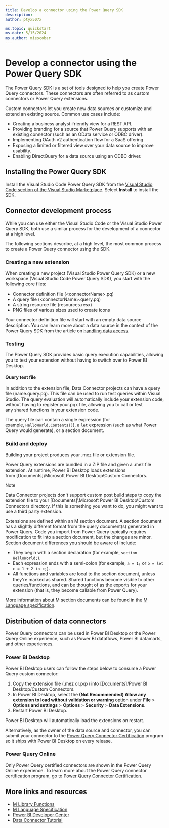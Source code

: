```yaml
---
title: Develop a connector using the Power Query SDK
description: 
author: ptyx507x

ms.topic: quickstart
ms.date: 5/15/2024
ms.author: miescobar
---
```


# Develop a connector using the Power Query SDK

The Power Query SDK is a set of tools designed to help you create Power Query connectors. These connectors are often referred to as custom connectors or Power Query extensions.

Custom connectors let you create new data sources or customize and extend an existing source. Common use cases include:

* Creating a business analyst-friendly view for a REST API.
* Providing branding for a source that Power Query supports with an existing connector (such as an OData service or ODBC driver).
* Implementing OAuth v2 authentication flow for a SaaS offering.
* Exposing a limited or filtered view over your data source to improve usability.
* Enabling DirectQuery for a data source using an ODBC driver.

## Installing the Power Query SDK

Install the Visual Studio Code Power Query SDK from the [Visual Studio Code section of the Visual Studio Marketplace](https://aka.ms/powerquerysdk). Select **Install** to install the SDK.

## Connector development process

While you can use either the Visual Studio Code or the Visual Studio Power Query SDK, both use a similar process for the development of a connector at a high level.

The following sections describe, at a high level, the most common process to create a Power Query connector using the SDK.

### Creating a new extension

When creating a new project (Visual Studio Power Query SDK) or a new workspace (Visual Studio Code Power Query SDK), you start with the following core files:

* Connector definition file (\<connectorName>.pq)
* A query file (\<connectorName>.query.pq)
* A string resource file (resources.resx)
* PNG files of various sizes used to create icons

Your connector definition file will start with an empty data source description. You can learn more about a data source in the context of the Power Query SDK from the article on [handling data access](HandlingDataAccess.md#data-source-kind).

### Testing

The Power Query SDK provides basic query execution capabilities, allowing you to test your extension without having to switch over to Power BI Desktop.

#### Query test file

In addition to the extension file, Data Connector projects can have a query file (name.query.pq). This file can be used to run test queries within Visual Studio. The query evaluation will automatically include your extension code, without having to register your.pqx file, allowing you to call or test any shared functions in your extension code.

The query file can contain a single expression (for example, `HelloWorld.Contents()`), a `let` expression (such as what Power Query would generate), or a section document.

### Build and deploy

Building your project produces your .mez file or extension file.

Power Query extensions are bundled in a ZIP file and given a .mez file extension. At runtime, Power BI Desktop loads extensions from [Documents]\Microsoft Power BI Desktop\Custom Connectors.

>[!NOTE]
> Data Connector projects don't support custom post build steps to copy the extension file to your [Documents]\Microsoft Power BI Desktop\Custom Connectors directory. If this is something you want to do, you might want to use a third party extension.

Extensions are defined within an M section document. A section document has a slightly different format from the query document(s) generated in Power Query. Code you import from Power Query typically requires modification to fit into a section document, but the changes are minor. Section document differences you should be aware of include:

* They begin with a section declaration (for example, `section HelloWorld;`).
* Each expression ends with a semi-colon (for example, `a = 1;` or `b = let c = 1 + 2 in c;`).
* All functions and variables are local to the section document, unless they're marked as shared. Shared functions become visible to other queries/functions, and can be thought of as the exports for your extension (that is, they become callable from Power Query).

More information about M section documents can be found in the [M Language specification](/powerquery-m/m-spec-sections).

## Distribution of data connectors

Power Query connectors can be used in Power BI Desktop or the Power Query Online experience, such as Power BI dataflows, Power BI datamarts, and other experiences.

### Power BI Desktop

Power BI Desktop users can follow the steps below to consume a Power Query custom connector:

1. Copy the extension file (.mez or.pqx) into [Documents]/Power BI Desktop/Custom Connectors.
2. In Power BI Desktop, select the **(Not Recommended) Allow any extension to load without validation or warning** option under **File** > **Options and settings** > **Options** > **Security** > **Data Extensions**.
3. Restart Power BI Desktop.

Power BI Desktop will automatically load the extensions on restart.

Alternatively, as the owner of the data source and connector, you can submit your connector to the [Power Query Connector Certification](ConnectorCertification.md) program so it ships with Power BI Desktop on every release.

### Power Query Online

Only Power Query certified connectors are shown in the Power Query Online experience. To learn more about the Power Query connector certification program, go to [Power Query Connector Certification](ConnectorCertification.md).

## More links and resources

* [M Library Functions](/powerquery-m/power-query-m-function-reference)
* [M Language Specification](/powerquery-m/power-query-m-language-specification)
* [Power BI Developer Center](https://powerbi.microsoft.com/developers/)
* [Data Connector Tutorial](samples/trippin/readme.md)
